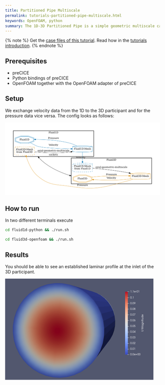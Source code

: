 ```yaml
---
title: Partitioned Pipe Multiscale
permalink: tutorials-partitioned-pipe-multiscale.html
keywords: OpenFOAM, python
summary: The 1D-3D Partitioned Pipe is a simple geometric multiscale case, that consists of flow between two pipes with heterogeneous dimensionality. The flow is incompressible and laminar. This tutorial contains an OpenFOAM case for the 3D participant and Python solver for the 1D participant.  
---
```


{% note %}
Get the [case files of this tutorial](https://github.com/ezonta/tutorials/tree/GeoMultiScaleTutorial/1D-3D-partitioned-pipe). Read how in the [tutorials introduction](https://www.precice.org/tutorials.html).
{% endnote %}

## Prerequisites

- preCICE
- Python bindings of preCICE
- OpenFOAM together with the OpenFOAM adapter of preCICE

## Setup

We exchange velocity data from the 1D to the 3D participant and for the pressure data vice versa. The config looks as follows:

![Config Visualization](images/tutorials-partitioned-pipe-multiscale-config.png)

## How to run

In two different terminals execute

```bash
cd fluid1d-python && ./run.sh
```

```bash
cd fluid3d-openfoam && ./run.sh
```

## Results

You should be able to see an established laminar profile at the inlet of the 3D participant.

![Expected Result](images/tutorials-partitioned-pipe-multiscale-profile.png)
